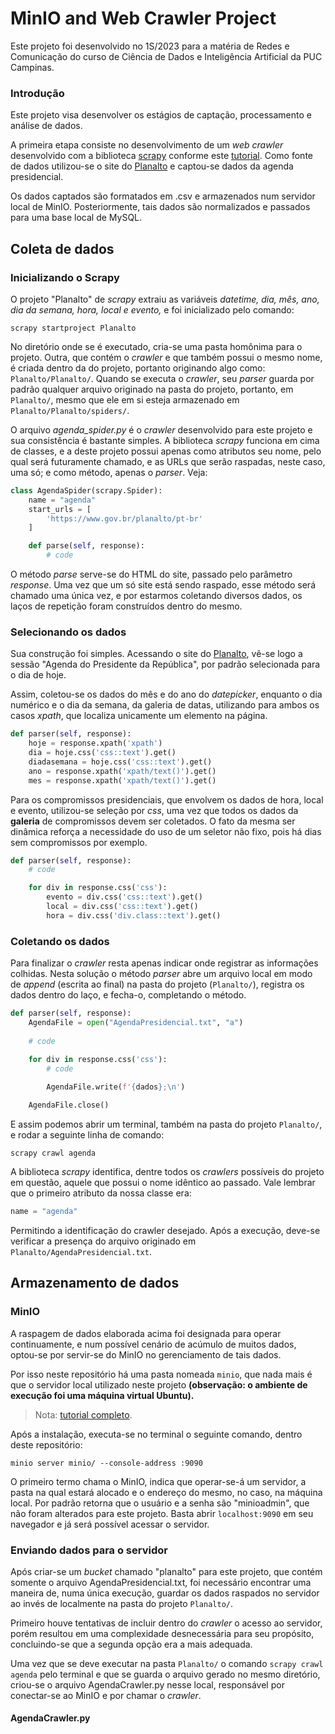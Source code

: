 # MinIO and Web Crawler Project
Este projeto foi desenvolvido no 1S/2023 para a matéria de Redes e Comunicação do curso de Ciência de Dados e Inteligência Artificial da PUC Campinas.

### Introdução
Este projeto visa desenvolver os estágios de captação, processamento e análise de dados.

A primeira etapa consiste no desenvolvimento de um *web crawler* desenvolvido com a biblioteca [scrapy](https://docs.scrapy.org/en/latest/) conforme este [tutorial](https://docs.scrapy.org/en/latest/intro/tutorial.html). Como fonte de dados utilizou-se o site do [Planalto](https://www.gov.br/planalto/pt-br) e captou-se dados da agenda presidencial.

Os dados captados são formatados em .csv e armazenados num servidor local de MinIO. Posteriormente, tais dados são normalizados e passados para uma base local de MySQL.

## Coleta de dados
### Inicializando o Scrapy
O projeto "Planalto" de *scrapy* extraiu as variáveis *datetime,  dia, mês, ano, dia da semana, hora, local e evento,* e foi inicializado pelo comando:

	scrapy startproject Planalto

No diretório onde se é executado, cria-se uma pasta homônima para o projeto. Outra, que contém o *crawler* e que também possui o mesmo nome, é criada dentro da do projeto, portanto originando algo como: `Planalto/Planalto/`. Quando se executa o *crawler*, seu *parser* guarda por padrão qualquer arquivo originado na pasta do projeto, portanto, em `Planalto/`, mesmo que ele em si esteja armazenado em `Planalto/Planalto/spiders/`.

O arquivo *agenda_spider.py* é o *crawler* desenvolvido para este projeto e sua consistência é bastante simples. A biblioteca *scrapy* funciona em cima de classes, e a deste projeto possui apenas como atributos seu nome, pelo qual será futuramente chamado, e as URLs que serão raspadas, neste caso, uma só; e como método, apenas o *parser*. Veja:

``` python
class AgendaSpider(scrapy.Spider):
	name = "agenda"
	start_urls = [
		'https://www.gov.br/planalto/pt-br'
	]

	def parse(self, response):
		# code
```

O método *parse* serve-se do HTML do site, passado pelo parâmetro *response*. Uma vez que um só site está sendo raspado, esse método será chamado uma única vez, e por estarmos coletando diversos dados, os laços de repetição foram construídos dentro do mesmo.

### Selecionando os dados
Sua construção foi simples. Acessando o site do [Planalto](https://www.gov.br/planalto/pt-br), vê-se logo a sessão "Agenda do Presidente da República", por padrão selecionada para o dia de hoje.

Assim, coletou-se os dados do mês e do ano do *datepicker*, enquanto o dia numérico e o dia da semana, da galeria de datas, utilizando para ambos os casos *xpath*, que localiza unicamente um elemento na página.

``` python
def parser(self, response):
	hoje = response.xpath('xpath')
	dia = hoje.css('css::text').get()
	diadasemana = hoje.css('css::text').get()
	ano = response.xpath('xpath/text()').get()
	mes = response.xpath('xpath/text()').get()
```

Para os compromissos presidenciais, que envolvem os dados de hora, local e evento, utilizou-se seleção por *css*, uma vez que todos os dados da **galeria** de compromissos devem ser coletados. O fato da mesma ser dinâmica reforça a necessidade do uso de um seletor não fixo, pois há dias sem compromissos por exemplo.

``` python
def parser(self, response):
	# code

	for div in response.css('css'):
		evento = div.css('css::text').get()
		local = div.css('css::text').get()
		hora = div.css('div.class::text').get()
```

### Coletando os dados
Para finalizar o *crawler* resta apenas indicar onde registrar as informações colhidas. Nesta solução o método *parser* abre um arquivo local em modo de *append* (escrita ao final) na pasta do projeto (`Planalto/`), registra os dados dentro do laço, e fecha-o, completando o método.

``` python
def parser(self, response):
	AgendaFile = open("AgendaPresidencial.txt", "a")
	
	# code

	for div in response.css('css'):
		# code
		
		AgendaFile.write(f'{dados};\n')

	AgendaFile.close()
```

E assim podemos abrir um terminal, também na pasta do projeto `Planalto/`, e rodar a seguinte linha de comando:

	scrapy crawl agenda

A biblioteca *scrapy* identifica, dentre todos os *crawlers* possíveis do projeto em questão, aquele que possui o nome idêntico ao passado. Vale lembrar que o primeiro atributo da nossa classe era: 

``` python 
name = "agenda" 
```

Permitindo a identificação do crawler desejado. Após a execução, deve-se verificar a presença do arquivo originado em `Planalto/AgendaPresidencial.txt`.

## Armazenamento de dados
### MinIO
A raspagem de dados elaborada acima foi designada para operar continuamente, e num possível cenário de acúmulo de muitos dados, optou-se por servir-se do MinIO no gerenciamento de tais dados.

Por isso neste repositório há uma pasta nomeada `minio`, que nada mais é que o servidor local utilizado neste projeto **(observação: o ambiente de execução foi uma máquina virtual Ubuntu).**

>	Nota: [tutorial completo](https://min.io/docs/minio/linux/index.html).

Após a instalação, executa-se no terminal o seguinte comando, dentro deste repositório:

	minio server minio/ --console-address :9090

O primeiro termo chama o MinIO, indica que operar-se-á um servidor, a pasta na qual estará alocado e o endereço do mesmo, no caso, na máquina local. Por padrão retorna que o usuário e a senha são "minioadmin", que não foram alterados para este projeto. Basta abrir `localhost:9090` em seu navegador e já será possível acessar o servidor.


### Enviando dados para o servidor
Após criar-se um *bucket* chamado "planalto" para este projeto, que contém somente o arquivo AgendaPresidencial.txt, foi necessário encontrar uma maneira de, numa única execução, guardar os dados raspados no servidor ao invés de localmente na pasta do projeto `Planalto/`.

Primeiro houve tentativas de incluir dentro do *crawler* o acesso ao servidor, porém resultou em uma complexidade desnecessária para seu propósito, concluindo-se que a segunda opção era a mais adequada.

Uma vez que se deve executar na pasta `Planalto/` o comando `scrapy crawl agenda` pelo terminal e que se guarda o arquivo gerado no mesmo diretório, criou-se o arquivo AgendaCrawler.py nesse local, responsável por conectar-se ao MinIO e por chamar o *crawler*.

#### AgendaCrawler.py
